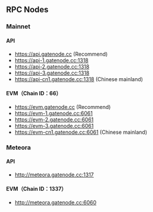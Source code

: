 ## RPC Nodes

### Mainnet

#### API

* https://api.gatenode.cc  (Recommend)
* https://api-1.gatenode.cc:1318
* https://api-2.gatenode.cc:1318
* https://api-3.gatenode.cc:1318
* https://api-cn1.gatenode.cc:1318  (Chinese mainland)



#### EVM（Chain ID：66）

* https://evm.gatenode.cc  (Recommend)
* https://evm-1.gatenode.cc:6061 
* https://evm-2.gatenode.cc:6061 
* https://evm-3.gatenode.cc:6061
* https://evm-cn1.gatenode.cc:6061  (Chinese mainland)


### Meteora

#### API

* http://meteora.gatenode.cc:1317


#### EVM（Chain ID：1337）

* http://meteora.gatenode.cc:6060










